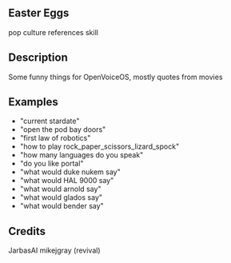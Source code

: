 ## Easter Eggs

pop culture references skill

## Description 
Some funny things for OpenVoiceOS, mostly quotes from movies

## Examples

- "current stardate"
- "open the pod bay doors"
- "first law of robotics"
- "how to play rock_paper_scissors_lizard_spock"
- "how many languages do you speak"
- "do you like portal"
- "what would duke nukem say"
- "what would HAL 9000 say"
- "what would arnold say"
- "what would glados say"
- "what would bender say"

## Credits

JarbasAI
mikejgray (revival)
